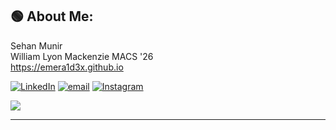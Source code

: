 ## 🟢 About Me:
Sehan Munir <br>
William Lyon Mackenzie MACS '26 <br>
https://emera1d3x.github.io <br>

 [![LinkedIn](https://img.shields.io/badge/LinkedIn-%230077B5.svg?logo=linkedin&logoColor=white)](https://linkedin.com/in/Sehan-Munir) [![email](https://img.shields.io/badge/Email-D14836?logo=gmail&logoColor=white)](mailto:sehanmunirgoldar@gmail.com) [![Instagram](https://img.shields.io/badge/Instagram-%23E4405F.svg?logo=Instagram&logoColor=white)](https://instagram.com/emera1d3x_)

![](https://github-readme-stats.vercel.app/api/top-langs/?username=Emera1d3x&theme=dark&hide_border=false&include_all_commits=true&count_private=false&layout=compact)

---
